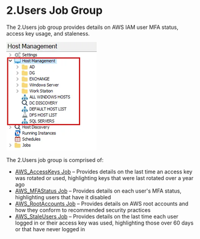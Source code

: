 # 2.Users Job Group

The 2.Users job group provides details on AWS IAM user MFA status, access key usage, and staleness.

![2.Users Job Group in the Jobs Tree](../../../../../../static/img/product_docs/accessanalyzer/admin/hostmanagement/jobstree.webp)

The 2.Users job group is comprised of:

- [AWS_AccessKeys Job](aws_accesskeys.md) – Provides details on the last time an access key was
  rotated or used, highlighting keys that were last rotated over a year ago
- [AWS_MFAStatus Job](aws_mfastatus.md) – Provides details on each user's MFA status, highlighting
  users that have it disabled
- [AWS_RootAccounts Job](aws_rootaccounts.md) – Provides details on AWS root accounts and how they
  conform to recommended security practices
- [AWS_StaleUsers Job](aws_staleusers.md) – Provides details on the last time each user logged in or
  their access key was used, highlighting those over 60 days or that have never logged in
